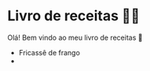 # Livro de receitas :man_cook:

Olá! Bem vindo ao meu livro de receitas :wave:

- Fricassê de frango
- 
